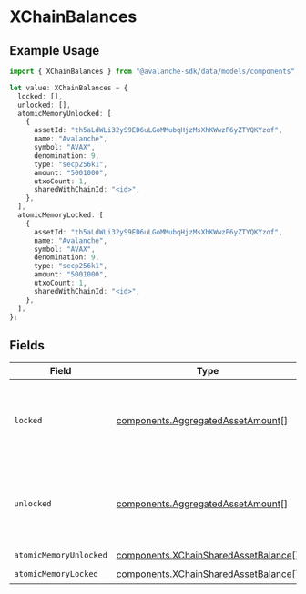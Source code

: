 # XChainBalances

## Example Usage

```typescript
import { XChainBalances } from "@avalanche-sdk/data/models/components";

let value: XChainBalances = {
  locked: [],
  unlocked: [],
  atomicMemoryUnlocked: [
    {
      assetId: "th5aLdWLi32yS9ED6uLGoMMubqHjzMsXhKWwzP6yZTYQKYzof",
      name: "Avalanche",
      symbol: "AVAX",
      denomination: 9,
      type: "secp256k1",
      amount: "5001000",
      utxoCount: 1,
      sharedWithChainId: "<id>",
    },
  ],
  atomicMemoryLocked: [
    {
      assetId: "th5aLdWLi32yS9ED6uLGoMMubqHjzMsXhKWwzP6yZTYQKYzof",
      name: "Avalanche",
      symbol: "AVAX",
      denomination: 9,
      type: "secp256k1",
      amount: "5001000",
      utxoCount: 1,
      sharedWithChainId: "<id>",
    },
  ],
};
```

## Fields

| Field                                                                                        | Type                                                                                         | Required                                                                                     | Description                                                                                  |
| -------------------------------------------------------------------------------------------- | -------------------------------------------------------------------------------------------- | -------------------------------------------------------------------------------------------- | -------------------------------------------------------------------------------------------- |
| `locked`                                                                                     | [components.AggregatedAssetAmount](../../models/components/aggregatedassetamount.md)[]       | :heavy_check_mark:                                                                           | A list of objects containing X-chain Asset balance information.                              |
| `unlocked`                                                                                   | [components.AggregatedAssetAmount](../../models/components/aggregatedassetamount.md)[]       | :heavy_check_mark:                                                                           | A list of objects containing X-chain Asset balance information.                              |
| `atomicMemoryUnlocked`                                                                       | [components.XChainSharedAssetBalance](../../models/components/xchainsharedassetbalance.md)[] | :heavy_check_mark:                                                                           | N/A                                                                                          |
| `atomicMemoryLocked`                                                                         | [components.XChainSharedAssetBalance](../../models/components/xchainsharedassetbalance.md)[] | :heavy_check_mark:                                                                           | N/A                                                                                          |